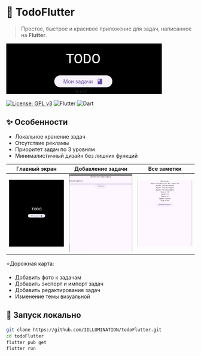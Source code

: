 # 📝 TodoFlutter

> Простое, быстрое и красивое приложение для задач, написанное на **Flutter**.

![Main](screenshots/image1.png)

[![License: GPL v3](https://img.shields.io/badge/License-GPL%20v3-blue.svg)](https://www.gnu.org/licenses/gpl-3.0)
![Flutter](https://img.shields.io/badge/Flutter-%2302569B.svg?logo=flutter&logoColor=white)
![Dart](https://img.shields.io/badge/Dart-%230175C2.svg?logo=dart&logoColor=white)

## ✨ Особенности
- Локальное хранение задач
- Отсутствие рекламы
- Приоритет задач по 3 уровням
- Минималистичный дизайн без лишних функций

| Главный экран | Добавление задачи | Все заметки |
|---------------|-------------------|-------------|
| ![Main](screenshots/image2.png) | ![Add](screenshots/image4.png) | ![All](screenshots/image3.png) |

⭐Дорожная карта:
- Добавить фото к задачам
- Добавить экспорт и импорт задач
- Добавить редактирование задач
- Изменение темы визуальной

## 🚀 Запуск локально
```bash
git clone https://github.com/IILLUMINATION/todoFlutter.git
cd todoFlutter
flutter pub get
flutter run